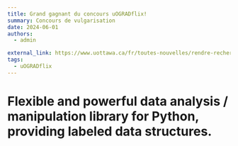 ```yaml
---
title: Grand gagnant du concours uOGRADflix!
summary: Concours de vulgarisation
date: 2024-06-01
authors:
  - admin

external_link: https://www.uottawa.ca/fr/toutes-nouvelles/rendre-recherche-accessible-passionnante-jeune-chercheur-brille-au-concours
tags:
  - uOGRADflix
---
```


# Flexible and powerful data analysis / manipulation library for Python, providing labeled data structures.

<!--more-->



